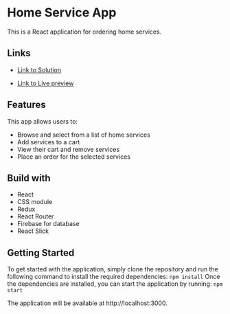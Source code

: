# Home Service App

This is a React application for ordering home services.

## Links

- [Link to Solution](https://github.com/PivtoranisV/project-home-services)

- [Link to Live preview](https://home-services-40fc3.web.app)

## Features

This app allows users to:

- Browse and select from a list of home services
- Add services to a cart
- View their cart and remove services
- Place an order for the selected services

## Build with

- React
- CSS module
- Redux
- React Router
- Firebase for database
- React Slick

## Getting Started

To get started with the application, simply clone the repository and run the following command to install the required dependencies: `npm install` Once the dependencies are installed, you can start the application by running: `npm start`

The application will be available at http://localhost:3000.
